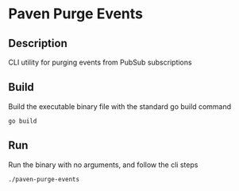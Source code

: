# Paven Purge Events

## Description

CLI utility for purging events from PubSub subscriptions

## Build

Build the executable binary file with the standard go build command

```shell
go build 
```

## Run

Run the binary with no arguments, and follow the cli steps

```shell
./paven-purge-events
```
